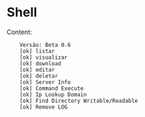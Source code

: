 # Shell

Content:
```By: The Cybers Team
	Versão: Beta 0.6
	[ok] listar
	[ok] visualizar
	[ok] download
	[ok] editar
	[ok] deletar
	[ok] Server Info
	[ok] Command Execute
	[ok] Ip Lookup Domain
	[ok] Find Directory Writable/Readable
	[ok] Remove LOG
```
